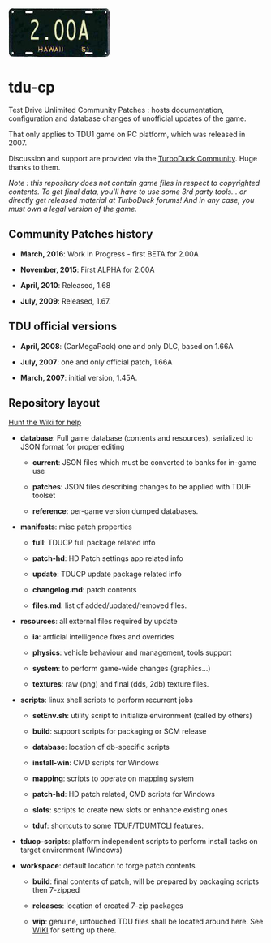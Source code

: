 ![License Splash](https://github.com/djey47/tdu-cp/raw/master/license_splash.png)

# tdu-cp
Test Drive Unlimited Community Patches : hosts documentation, configuration and database changes of unofficial updates of the game.

That only applies to TDU1 game on PC platform, which was released in 2007.

Discussion and support are provided via the [TurboDuck Community](http://forum.turboduck.net/forums/51-tdu-mod-shop). Huge thanks to them.

*Note : this repository does not contain game files in respect to copyrighted contents. To get final data, you'll have to use some 3rd party tools... or directly get released material at TurboDuck forums! And in any case, you must own a legal version of the game.*


## Community Patches history

- **March, 2016**: Work In Progress - first BETA for 2.00A

- **November, 2015**: First ALPHA for 2.00A

- **April, 2010**: Released, 1.68

- **July, 2009**: Released, 1.67.

## TDU official versions

- **April, 2008**: (CarMegaPack) one and only DLC, based on 1.66A

- **July, 2007**: one and only official patch, 1.66A

- **March, 2007**: initial version, 1.45A.

## Repository layout

[Hunt the Wiki for help](https://github.com/djey47/tdu-cp/wiki)

- **database**: Full game database (contents and resources), serialized to JSON format for proper editing

    - **current**: JSON files which must be converted to banks for in-game use
    
    - **patches**: JSON files describing changes to be applied with TDUF toolset

    - **reference**: per-game version dumped databases.

- **manifests**: misc patch properties

    - **full**: TDUCP full package related info
    
    - **patch-hd**: HD Patch settings app related info
    
    - **update**: TDUCP update package related info
    
    - **changelog.md**: patch contents

    - **files.md**: list of added/updated/removed files.
  
- **resources**: all external files required by update

    - **ia**: artficial intelligence fixes and overrides

    - **physics**: vehicle behaviour and management, tools support

    - **system**: to perform game-wide changes (graphics...)

    - **textures**: raw (png) and final (dds, 2db) texture files.

- **scripts**: linux shell scripts to perform recurrent jobs

    - **setEnv.sh**: utility script to initialize environment (called by others)
    
    - **build**: support scripts for packaging or SCM release

    - **database**: location of db-specific scripts

    - **install-win**: CMD scripts for Windows

    - **mapping**: scripts to operate on mapping system

    - **patch-hd**: HD patch related, CMD scripts for Windows
    
    - **slots**: scripts to create new slots or enhance existing ones

    - **tduf**: shortcuts to some TDUF/TDUMTCLI features.
    
- **tducp-scripts**: platform independent scripts to perform install tasks on target environment (Windows)

- **workspace**: default location to forge patch contents

    - **build**: final contents of patch, will be prepared by packaging scripts then 7-zipped

    - **releases**: location of created 7-zip packages
    
    - **wip**: genuine, untouched TDU files shall be located around here. See [WIKI](https://github.com/djey47/tdu-cp/wiki/Setting-up-project-workspace) for setting up there.
